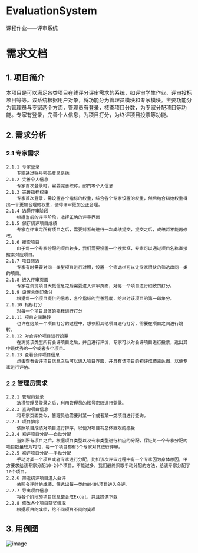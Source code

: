# EvaluationSystem
课程作业——评审系统

# 需求文档
## 1. 项目简介  
本项目是可以满足各类项目在线评分评审需求的系统，如评审学生作业、评审投标项目等等。该系统根据用户对象，将功能分为管理员模块和专家模块。主要功能分为管理员与专家两个方面，管理员有登录，核查项目分数，为专家分配项目等功能。专家有登录，完善个人信息，为项目打分，为终评项目投票等功能。  
## 2. 需求分析
### 2.1 专家需求
	2.1.1 专家登录  
		专家通过账号密码登录系统  
	2.1.2 完善个人信息  
		专家首次登录时，需要完善职称，部门等个人信息  
	2.1.3 完善指标权重  
		专家首次登录，需设置各个指标的权重，综合各个专家设置的权重，然后结合初始权重得出一个更加合理的权重，使得评审更加公正合理。  
	2.1.4 选择评审阶段  
		根据当前的评审阶段，选择正确的评审界面  
	2.1.5 保存初评项目成绩  
		专家在评审完所有项目之后，需要对系统进行一次成绩提交，提交之后，成绩将不能再修改。  
	2.1.6 搜索项目  
		由于每一个专家分配的项目较多，我们需要设置一个搜索框，专家可以通过项目名称直接搜索对应项目。  
	2.1.7 项目筛选  
		专家有时需要对同一类型项目进行对照，设置一个筛选栏可以让专家很快的筛选出同一类的项目。  
	2.1.8 进入评审页面  
		专家在浏览项目大概信息之后需要进入评审页面，对每一个项目进行细致的打分。  
	2.1.9 设置总体印象分  
		根据每一个项目提供的信息，各个指标的完善程度，给出对该项目的第一印象分。  
	2.1.10 指标打分  
		对每一个项目具体的指标进行打分  
	2.1.11 项目之间跳转  
		也许在给某一个项目打分的过程中，想参照其他项目进行打分，需要在项目之间进行跳转。  
	2.1.12 对会评价项目进行投票  
		在浏览该类型所有会评项目之后，并且进行评价，专家可以对会评项目进行投票，选出其中最优秀的一个或者多个项目。  
	2.1.13 查看会评项目信息   
		点击查看会评项目信息之后可以进入项目界面，并且有该项目的初评成绩雷达图，以便专家进行评估。  
### 2.2 管理员需求
	2.2.1 管理员登录
		选择管理员登录之后，利用管理员的账号密码进行登录。
	2.2.2 查询项目信息
		和专家页面类似，管理员也需要对某一个或者某一类项目进行查询。
	2.2.3 项目排序
		依照项目成绩对项目进行排序，以便对项目有总体直观的感受
	2.2.4 初评项目分配——自动分配
		当如所有项目之后，根据项目类型以及专家类型进行相应的分配，保证每一个专家分配的项目数量较为均匀，每一个项目都有5个专家对其进行评审。
	2.2.5 初评项目分配——手动分配
		手动对某一个项目或者专家进行分配，比如该次评审过程中有一个专家因为身体原因，甲方要求给该专家分配10-20个项目，不能过多，我们最终采取手动分配的方法，给该专家分配了10个项目。
	2.2.6 筛选初评项目进入会评
		依照会评时的成绩，筛选出每一类的前40%项目进入会评。
	2.2.7 导出项目信息
		将各个阶段的项目信息整合成Excel，并且提供下载
	2.2.8 修改各个项目获奖情况
		根据项目的成绩，给不同项目不同的奖项  
## 3. 用例图
![image](https://user-images.githubusercontent.com/43638528/134269967-db816b38-cfa7-42bb-9787-c5cf1a551998.png)
